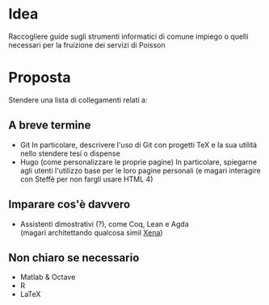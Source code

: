 # Idea
Raccogliere guide sugli strumenti informatici di comune impiego o quelli necessari per la fruizione dei servizi di Poisson

# Proposta
Stendere una lista di collegamenti relati a:

## A breve termine
- Git
In particolare, descrivere l'uso di Git con progetti TeX e la sua utilità nello stendere tesi o dispense
- Hugo (come personalizzare le proprie pagine)
In particolare, spiegarne agli utenti l'utilizzo base per le loro pagine personali (e magari interagire con Steffè per non fargli usare HTML 4)

## Imparare cos'è davvero

- Assistenti dimostrativi (?), come Coq, Lean e Agda  
	(magari architettando qualcosa simil [Xena](https://github.com/kbuzzard/xena))

## Non chiaro se necessario
- Matlab & Octave
- R
- LaTeX
